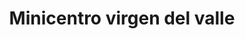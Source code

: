 ---
title: "Minicentro virgen del valle"
url: /lecheria/minicentro-virgen-del-valle/
shop: centro comercial
---